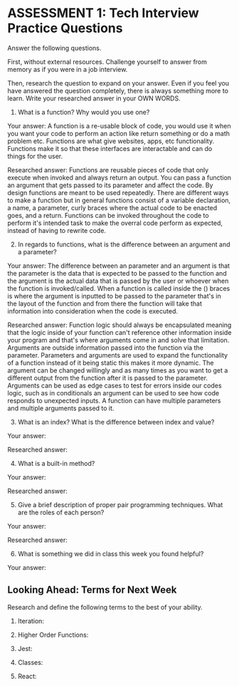 # ASSESSMENT 1: Tech Interview Practice Questions
Answer the following questions.

First, without external resources. Challenge yourself to answer from memory as if you were in a job interview.

Then, research the question to expand on your answer. Even if you feel you have answered the question completely, there is always something more to learn. Write your researched answer in your OWN WORDS.

1. What is a function? Why would you use one?

  Your answer: A function is a re-usable block of code, you would use it when you want your code to perform an action like return something or do a math problem etc. Functions are what give websites, apps, etc functionality. Functions make it so that these interfaces are interactable and can do things for the user.

  Researched answer: Functions are reusable pieces of code that only execute when invoked and always return an output. You can pass a function an argument that gets passed to its parameter and affect the code. By design functions are meant to be used repeatedly. There are different ways to make a function but in general functions consist of a variable declaration, a name, a parameter, curly braces where the actual code to be enacted goes, and a return.  Functions can be invoked throughout the code to perform it's intended task to make the overral code perform as expected, instead of having to rewrite code. 



2. In regards to functions, what is the difference between an argument and a parameter?

  Your answer: The difference between an parameter and an argument is that the parameter is the data that is expected to be passed to the function and the argument is the actual data that is passed by the user or whoever when the function is invoked/called. When a function is called inside the () braces is where the argument is inputted to be passed to the parameter that's in the layout of the function and from there the function will take that information into consideration when the code is executed. 

  Researched answer: Function logic should always be encapsulated meaning that the logic inside of your function can't reference other information inside your program and that's where arguments come in and solve that limitation. Arguments are outside information passed into the function via the parameter. Parameters and arguments are used to expand the functionality of a function instead of it being static this makes it more dynamic. The argument can be changed willingly and as many times as you want to get a different output from the function after it is passed to the parameter. Arguments can be used as edge cases to test for errors inside our codes logic, such as in conditionals an argument can be used to see how code responds to unexpected inputs. A function can have multiple parameters and multiple arguments passed to it.

3. What is an index? What is the difference between index and value?

  Your answer:

  Researched answer:



4. What is a built-in method?

  Your answer:

  Researched answer:



5. Give a brief description of proper pair programming techniques. What are the roles of each person?

  Your answer:

  Researched answer:



6. What is something we did in class this week you found helpful?  

  Your answer:



## Looking Ahead: Terms for Next Week

Research and define the following terms to the best of your ability.

1. Iteration:

2. Higher Order Functions:

3. Jest:

4. Classes:

5. React:
